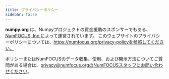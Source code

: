 ```yaml
---
title: プライバシーポリシー
sidebar: false
---
```


**numpy.org** は、Numpyプロジェクトの資金援助のスポンサーでもある、[NumFOCUS, Inc.](https://numfocus.org)によって運営されています。 このウェブサイトのプライバシーポリシーについては、https://numfocus.org/privacy-policyを参照してください。

ポリシーまたはNumFOCUSのデータ収集、使用、および開示方法についてご質問がある場合は、privacy@numfocus.orgのNumFOCUSスタッフにお問い合わせください。
